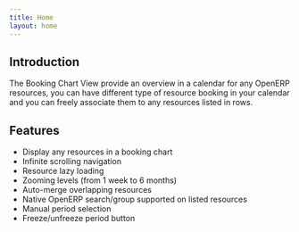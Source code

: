 ```yaml
---
title: Home
layout: home
---
```



## Introduction

The Booking Chart View provide an overview in a calendar for any OpenERP resources, 
you can have different type of resource booking in your calendar and you can freely 
associate them to any resources listed in rows.

## Features

- Display any resources in a booking chart
- Infinite scrolling navigation
- Resource lazy loading
- Zooming levels (from 1 week to 6 months)
- Auto-merge overlapping resources
- Native OpenERP search/group supported on listed resources
- Manual period selection
- Freeze/unfreeze period button


